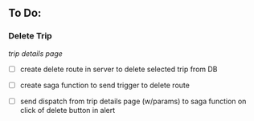 ## To Do:

### Delete Trip
*trip details page*
- [ ] create delete route in server to delete selected trip from DB
- [ ] create saga function to send trigger to delete route
- [ ] send dispatch from trip details page (w/params) to saga function on click of delete button in alert





